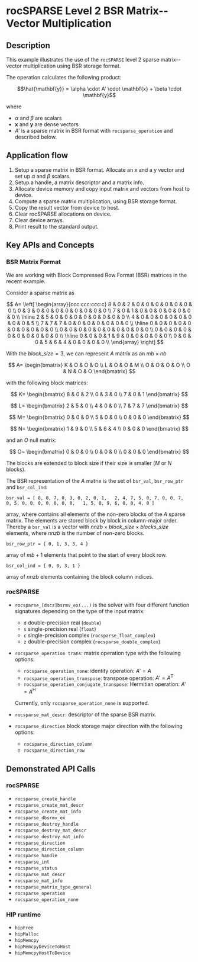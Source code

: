 # rocSPARSE Level 2 BSR Matrix--Vector Multiplication
## Description
This example illustrates the use of the `rocSPARSE` level 2 sparse matrix--vector multiplication using BSR storage format.

The operation calculates the following product:

$$\hat{\mathbf{y}} = \alpha \cdot A' \cdot \mathbf{x} + \beta \cdot \mathbf{y}$$

where

- $\alpha$ and $\beta$ are scalars
- $\mathbf{x}$ and $\mathbf{y}$ are dense vectors
- $A'$ is a sparse matrix in BSR format with `rocsparse_operation` and described below.

## Application flow
1. Setup a sparse matrix in BSR format. Allocate an x and a y vector and set up $\alpha$ and $\beta$ scalars.
2. Setup a handle, a matrix descriptor and a matrix info.
3. Allocate device memory and copy input matrix and vectors from host to device.
4. Compute a sparse matrix multiplication, using BSR storage format.
5. Copy the result vector from device to host.
6. Clear rocSPARSE allocations on device.
7. Clear device arrays.
8. Print result to the standard output.

## Key APIs and Concepts
### BSR Matrix Format

We are working with Block Compressed Row Format (BSR) matrices in the recent example.

Consider a sparse matrix as

$$
A=
\left[
\begin{array}{ccc:ccc:ccc:c}
8 & 0 & 2 & 0 & 0 & 0 & 0 & 0 & 0 & 0 \\ 
0 & 3 & 0 & 0 & 0 & 0 & 0 & 0 & 0 & 0 \\ 
7 & 0 & 1 & 0 & 0 & 0 & 0 & 0 & 0 & 0 \\ 
\hline
2 & 5 & 0 & 0 & 0 & 0 & 0 & 0 & 0 & 0 \\
4 & 0 & 0 & 0 & 0 & 0 & 0 & 0 & 0 & 5 \\
7 & 7 & 7 & 0 & 0 & 0 & 0 & 0 & 0 & 0 \\
\hline
0 & 0 & 0 & 0 & 0 & 0 & 0 & 0 & 0 & 0 \\
0 & 0 & 0 & 0 & 0 & 0 & 0 & 0 & 0 & 0 \\
0 & 0 & 0 & 0 & 0 & 0 & 0 & 0 & 0 & 0 \\
\hline
0 & 0 & 0 & 1 & 9 & 0 & 0 & 0 & 0 & 0 \\
0 & 0 & 0 & 5 & 6 & 4 & 0 & 0 & 0 & 0 \\
\end{array}
\right]
$$

With the $block\_size = 3$, we can represent $A$ matrix as an $mb \times nb$

$$
A=
\begin{bmatrix}
K & O & O & O \\
L & O & O & M \\
O & O & O & O \\
O & N & O & O
\end{bmatrix}
$$

with the following block matrices:

$$
K=
\begin{bmatrix}
8 & 0 & 2 \\
0 & 3 & 0 \\
7 & 0 & 1
\end{bmatrix}
$$

$$
L=
\begin{bmatrix}
2 & 5 & 0 \\
4 & 0 & 0 \\
7 & 7 & 7 
\end{bmatrix}
$$

$$
M=
\begin{bmatrix}
0 & 0 & 0 \\
5 & 0 & 0 \\
0 & 0 & 0 
\end{bmatrix}
$$

$$
N=
\begin{bmatrix}
1 & 9 & 0 \\
5 & 6 & 4 \\
0 & 0 & 0 
\end{bmatrix}
$$

and an $O$ null matrix:

$$
O=
\begin{bmatrix}
0 & 0 & 0 \\
0 & 0 & 0 \\
0 & 0 & 0 
\end{bmatrix}
$$

The blocks are extended to block size if their size is smaller ($M$ or $N$ blocks).

The BSR representation of the $A$ matrix is the set of ``bsr_val``, ``bsr_row_ptr`` and ``bsr_col_ind``:

``
bsr_val = [ 8, 0, 7, 0, 3, 0, 2, 0, 1,   2, 4, 7, 5, 0, 7, 0, 0, 7,   0, 5, 0, 0, 0, 0, 0, 0, 0,   1, 5, 0, 9, 6, 0, 0, 4, 0 ]
``

array, where contains all elements of the non-zero blocks of the $A$ sparse matrix. The elements are stored block by block in column-major order. Thereby a ``bsr_val`` is a vector with $nnzb \times block\_size\times blocks\_size$ elements, where $nnzb$ is the number of non-zero blocks.

``bsr_row_ptr = { 0, 1, 3, 3, 4 } ``

array of $mb+1$ elements that point to the start of every block row.

``bsr_col_ind = { 0, 0, 3, 1 } ``

array of $nnzb$ elements containing the block column indices.

### rocSPARSE
- `rocsparse_[dscz]bsrmv_ex(...)` is the solver with four different function signatures depending on the type of the input matrix:
   - `d` double-precision real (`double`)
   - `s` single-precision real (`float`)
   - `c` single-precision complex (`rocsparse_float_complex`)
   - `z` double-precision complex (`rocsparse_double_complex`)

- `rocsparse_operation trans`: matrix operation type with the following options:
   - `rocsparse_operation_none`: identity operation: $A' = A$
   - `rocsparse_operation_transpose`: transpose operation: $A' = A^\mathrm{T}$
   - `rocsparse_operation_conjugate_transpose`: Hermitian operation: $A' = A^\mathrm{H}$

   Currently, only `rocsparse_operation_none` is supported.
- `rocsparse_mat_descr`: descriptor of the sparse BSR matrix.
    
- `rocsparse_direction` block storage major direction with the following options:
   - `rocsparse_direction_column`
   - `rocsparse_direction_row`

## Demonstrated API Calls
### rocSPARSE
- `rocsparse_create_handle`
- `rocsparse_create_mat_descr`
- `rocsparse_create_mat_info`
- `rocsparse_dbsrmv_ex`
- `rocsparse_destroy_handle`
- `rocsparse_destroy_mat_descr`
- `rocsparse_destroy_mat_info`
- `rocsparse_direction`
- `rocsparse_direction_column`
- `rocsparse_handle`
- `rocsparse_int`
- `rocsparse_status`
- `rocsparse_mat_descr`
- `rocsparse_mat_info`
- `rocsparse_matrix_type_general`
- `rocsparse_operation`
- `rocsparse_operation_none`

### HIP runtime
- `hipFree`
- `hipMalloc`
- `hipMemcpy`
- `hipMemcpyDeviceToHost`
- `hipMemcpyHostToDevice`
